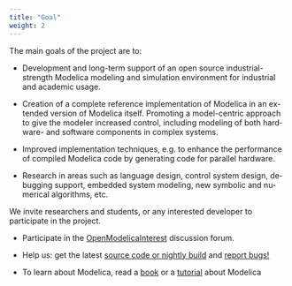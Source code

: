 ```yaml
---
title: "Goal"
weight: 2
---
```

<p>The main goals of the project are to:</p>
<!--      
<ul class="arrow">
-->
<ul>
<li>
<p><span lang="EN-US">Development and long-term support of an open source industrial-strength Modelica modeling and simulation environment for industrial and academic usage. </span></p>
</li>
<li>
<p><span lang="EN-US">Creation of a complete reference implementation of Modelica in an extended version of Modelica itself. Promoting a model-centric approach to give the modeler increased control, including modeling of both hardware- and software components in complex systems. </span></p>
</li>
<li>
<p><span lang="EN-US">Improved implementation techniques, e.g. to enhance the performance of compiled Modelica code by generating code for parallel hardware. </span></p>
</li>
<li><span lang="EN-US">Research in areas such as language design, control system design, debugging support, embedded system modeling, new symbolic and numerical algorithms, etc.</span></li>
</ul>
<p>We invite researchers and students, or any interested developer to participate in the project.</p>
<ul>
<li>
<p>Participate in the <a href="/forum">OpenModelicaInterest</a> discussion forum.</p>
</li>
<li>
<p>Help us: get the latest <a href="/developersresources/sourcecode">source code or nightly build</a> and <a href="https://github.com/OpenModelica/OpenModelica/issues/new/choose">report bugs!</a></p>
</li>
<li>
<p>To learn about Modelica, read a <a href="/research/booksproceedings#books">book</a> or a <a href="/images/docs/userdocs/modprod2012-tutorial1-Peter-Fritzson-ModelicaTutorial.pdf">tutorial</a> about Modelica</p>
</li>
</ul>
